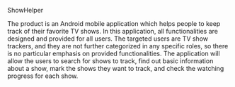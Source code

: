 ShowHelper

The product is an Android mobile application which helps people to keep track of their favorite TV shows. In this application, all functionalities are designed and provided for all users. The targeted users are TV show trackers, and they are not further categorized in any specific roles, so there is no particular emphasis on provided functionalities. The application will allow the users to search for shows to track, find out basic information about a show, mark the shows they want to track, and check the watching progress for each show.

